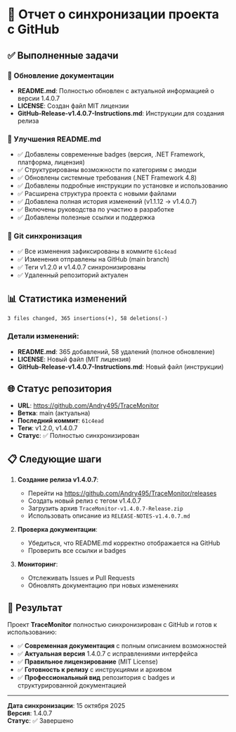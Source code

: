 # 🔄 Отчет о синхронизации проекта с GitHub

## ✅ Выполненные задачи

### 📝 Обновление документации
- **README.md**: Полностью обновлен с актуальной информацией о версии 1.4.0.7
- **LICENSE**: Создан файл MIT лицензии
- **GitHub-Release-v1.4.0.7-Instructions.md**: Инструкции для создания релиза

### 🎨 Улучшения README.md
- ✅ Добавлены современные badges (версия, .NET Framework, платформа, лицензия)
- ✅ Структурированы возможности по категориям с эмодзи
- ✅ Обновлены системные требования (.NET Framework 4.8)
- ✅ Добавлены подробные инструкции по установке и использованию
- ✅ Расширена структура проекта с новыми файлами
- ✅ Добавлена полная история изменений (v1.1.12 → v1.4.0.7)
- ✅ Включены руководства по участию в разработке
- ✅ Добавлены полезные ссылки и поддержка

### 🔄 Git синхронизация
- ✅ Все изменения зафиксированы в коммите `61c4ead`
- ✅ Изменения отправлены на GitHub (main branch)
- ✅ Теги v1.2.0 и v1.4.0.7 синхронизированы
- ✅ Удаленный репозиторий актуален

## 📊 Статистика изменений

```
3 files changed, 365 insertions(+), 58 deletions(-)
```

### Детали изменений:
- **README.md**: 365 добавлений, 58 удалений (полное обновление)
- **LICENSE**: Новый файл (MIT лицензия)
- **GitHub-Release-v1.4.0.7-Instructions.md**: Новый файл (инструкции)

## 🌐 Статус репозитория

- **URL**: https://github.com/Andry495/TraceMonitor
- **Ветка**: main (актуальна)
- **Последний коммит**: `61c4ead`
- **Теги**: v1.2.0, v1.4.0.7
- **Статус**: ✅ Полностью синхронизирован

## 📋 Следующие шаги

1. **Создание релиза v1.4.0.7**:
   - Перейти на https://github.com/Andry495/TraceMonitor/releases
   - Создать новый релиз с тегом v1.4.0.7
   - Загрузить архив `TraceMonitor-v1.4.0.7-Release.zip`
   - Использовать описание из `RELEASE-NOTES-v1.4.0.7.md`

2. **Проверка документации**:
   - Убедиться, что README.md корректно отображается на GitHub
   - Проверить все ссылки и badges

3. **Мониторинг**:
   - Отслеживать Issues и Pull Requests
   - Обновлять документацию при новых изменениях

## 🎯 Результат

Проект **TraceMonitor** полностью синхронизирован с GitHub и готов к использованию:

- ✅ **Современная документация** с полным описанием возможностей
- ✅ **Актуальная версия** 1.4.0.7 с исправлениями интерфейса
- ✅ **Правильное лицензирование** (MIT License)
- ✅ **Готовность к релизу** с инструкциями и архивом
- ✅ **Профессиональный вид** репозитория с badges и структурированной документацией

---
**Дата синхронизации**: 15 октября 2025  
**Версия**: 1.4.0.7  
**Статус**: ✅ Завершено
